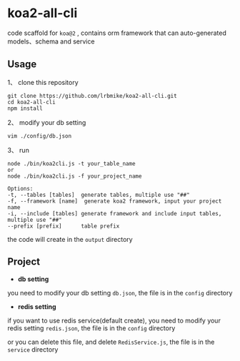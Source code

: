 # koa2-all-cli
code scaffold for `koa@2` , contains orm framework that can auto-generated models、schema and service
## Usage
1、 clone this repository<br>
``` 
git clone https://github.com/lrbmike/koa2-all-cli.git
cd koa2-all-cli
npm install
``` 
2、 modify your db setting<br>
``` 
vim ./config/db.json
``` 
3、 run<br>
 ``` 
node ./bin/koa2cli.js -t your_table_name
or
node ./bin/koa2cli.js -f your_project_name

Options:
-t, --tables [tables]  generate tables, multiple use "##"
-f, --framework [name]  generate koa2 framework, input your project name
-i, --include [tables] generate framework and include input tables, multiple use "##"
--prefix [prefix]      table prefix
 ``` 
the code will create in the `output` directory

## Project

* **db setting**

you need to modify your db setting `db.json`, the file is in the `config` directory<br>

* **redis setting**

if you want to use redis service(default create), you need to modify your redis setting `redis.json`, the file is in the `config` directory<br>

or you can delete this file, and delete `RedisService.js`, the file is in the `service` directory<br>